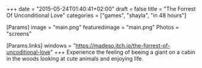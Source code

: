 +++
date = "2015-05-24T01:40:41+02:00"
draft = false
title = "The Forrest Of Unconditional Love"
categories = ["games", "shayla", "in 48 hours"]

[Params]
image = "main.png"
featuredimage = "main.png"
Photos = "screens"

[Params.links]
windows = "https://madeso.itch.io/the-forrest-of-uncoditional-love"
+++
Experience the feeling of beeing a giant on a cabin in the woods looking at cute animals and enjoying life.
